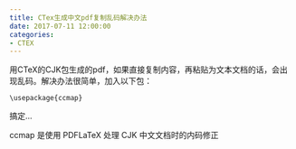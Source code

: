 ```yaml
---
title: CTex生成中文pdf复制乱码解决办法
date: 2017-07-11 12:00:00
categories:
- CTEX
---
```


用CTeX的CJK包生成的pdf，如果直接复制内容，再粘贴为文本文档的话，会出现乱码。解决办法很简单，加入以下包：

```
\usepackage{ccmap}
```

搞定...

ccmap 是使用 PDFLaTeX 处理 CJK 中文文档时的内码修正
